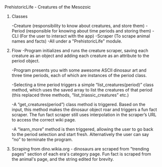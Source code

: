 
PrehistoricLife - Creatures of the Mesozoic 

1.  Classes 
    
      -Creature (responsibility to know about creatures, and store them)
      -Period (responsible for knowing about time periods and storing them)
      -CLI (For the user to interact with the app)
      -Scraper (To scrape animal names and facts)
      -All under a "PrehistoricLife" module.
 
1.  Flow
    -Program initializes and runs the creature scraper, saving each creature as an object and adding each creature as an attribute to the period object.    

    -Program presents you with some awesome ASCII dinosaur art and three time periods, each of which are instances of the period class.

    -Selecting a time period triggers a simple “list_creatures(period)” class method, which uses the saved array to list the creatures of that period (this replaced three methods, “list_triassic_creatures” etc.)

    -A “get_creatures(period”) class method is triggered.  Based on the input, this method makes the dinosaur object roar and triggers a fun fact scraper.  The fun fact scraper still uses interpolation in the scraper’s URL to access the correct wiki page.  

    -A “learn_more” method is then triggered, allowing the user to go back to the period selection and start fresh.  Alternatively the user can say “no” to terminate the program.  
     
      
3.  Scraping from dino.wikia.org - dinosaurs are scraped from "trending pages" section of each era's category page.  Fun fact is scraped from the animal's page, and the string edited for brevity.  

 
